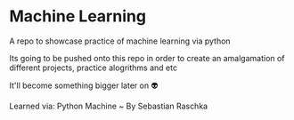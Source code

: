 # Machine Learning
A repo to showcase practice of machine learning via python

Its going to be pushed onto this repo in order to create an amalgamation of different
projects, practice alogrithms and etc

It'll become something bigger later on :alien:

Learned via: Python Machine ~ By Sebastian Raschka 
